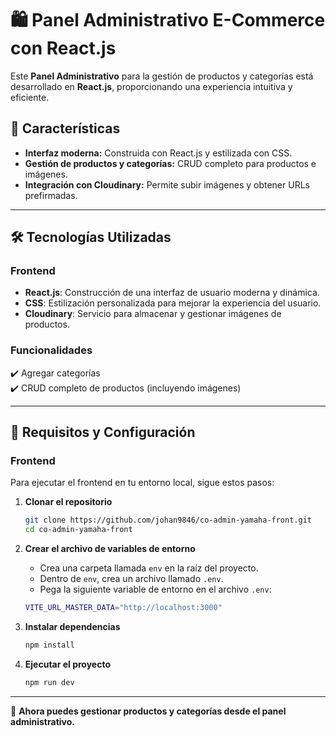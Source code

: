 # 🛍️ Panel Administrativo E-Commerce con React.js  

Este **Panel Administrativo** para la gestión de productos y categorías está desarrollado en **React.js**, proporcionando una experiencia intuitiva y eficiente.  

## 🚀 Características  

- **Interfaz moderna:** Construida con React.js y estilizada con CSS.  
- **Gestión de productos y categorías:** CRUD completo para productos e imágenes.  
- **Integración con Cloudinary:** Permite subir imágenes y obtener URLs prefirmadas.  

---

## 🛠️ Tecnologías Utilizadas  

### **Frontend**  
- **React.js**: Construcción de una interfaz de usuario moderna y dinámica.  
- **CSS**: Estilización personalizada para mejorar la experiencia del usuario.  
- **Cloudinary**: Servicio para almacenar y gestionar imágenes de productos.  

### **Funcionalidades**  
✔️ Agregar categorías  
✔️ CRUD completo de productos (incluyendo imágenes)  

---

## 📌 Requisitos y Configuración  

### **Frontend**  

Para ejecutar el frontend en tu entorno local, sigue estos pasos:  

1. **Clonar el repositorio**  

   ```bash
   git clone https://github.com/johan9846/co-admin-yamaha-front.git
   cd co-admin-yamaha-front
   ```

2. **Crear el archivo de variables de entorno**  

   - Crea una carpeta llamada `env` en la raíz del proyecto.  
   - Dentro de `env`, crea un archivo llamado `.env`.  
   - Pega la siguiente variable de entorno en el archivo `.env`:  

   ```bash
   VITE_URL_MASTER_DATA="http://localhost:3000"
   ```

3. **Instalar dependencias**  

   ```bash
   npm install
   ```

4. **Ejecutar el proyecto**  

   ```bash
   npm run dev
   ```

---

🚀 **Ahora puedes gestionar productos y categorías desde el panel administrativo.**


